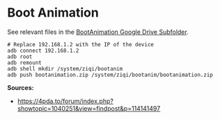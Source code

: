 # Boot Animation

See relevant files in the [BootAnimation Google Drive Subfolder](https://drive.google.com/drive/folders/1UroSV4oSN-lE4AAuEHtG4k0LtD7xGy3C).

```
# Replace 192.168.1.2 with the IP of the device
adb connect 192.168.1.2
adb root
adb remount
adb shell mkdir /system/ziqi/bootanim
adb push bootanimation.zip /system/ziqi/bootanim/bootanimation.zip
```

**Sources:**

- https://4pda.to/forum/index.php?showtopic=1040251&view=findpost&p=114141497
